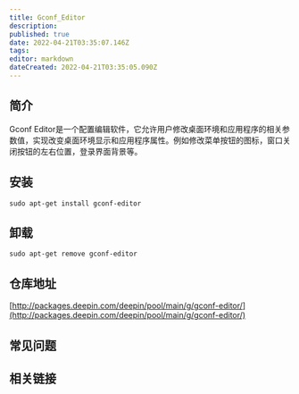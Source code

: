 ```yaml
---
title: Gconf_Editor
description: 
published: true
date: 2022-04-21T03:35:07.146Z
tags: 
editor: markdown
dateCreated: 2022-04-21T03:35:05.090Z
---
```


## 简介

Gconf Editor是一个配置编辑软件，它允许用户修改桌面环境和应用程序的相关参数值，实现改变桌面环境显示和应用程序属性。例如修改菜单按钮的图标，窗口关闭按钮的左右位置，登录界面背景等。

## 安装

`sudo apt-get install gconf-editor`

## 卸载

`sudo apt-get remove gconf-editor`

## 仓库地址

[http://packages.deepin.com/deepin/pool/main/g/gconf-editor/](http://packages.deepin.com/deepin/pool/main/g/gconf-editor/)


## 常见问题


## 相关链接
